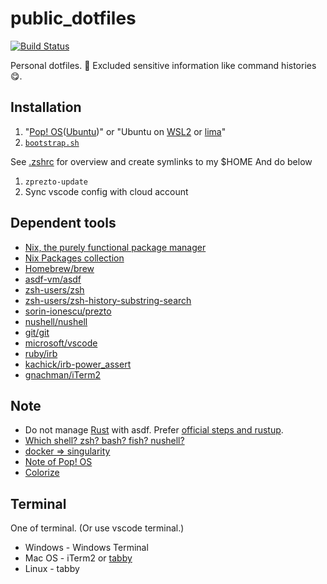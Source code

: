 # public_dotfiles

[![Build Status](https://github.com/kachick/public_dotfiles/actions/workflows/lint.yml/badge.svg?branch=main)](https://github.com/kachick/public_dotfiles/actions/workflows/lint.yml?query=branch%3Amain+)

Personal dotfiles. :see_no_evil: Excluded sensitive information like command histories :yum:.

## Installation

1. "[Pop! OS](https://github.com/system76/docs)([Ubuntu](https://github.com/ubuntu))" or "Ubuntu on [WSL2](https://github.com/microsoft/WSL2-Linux-Kernel) or [lima](https://github.com/lima-vm/lima)"
1. [`bootstrap.sh`](scripts/bootstrap.sh)

See [.zshrc](.config/.zshrc) for overview and create symlinks to my $HOME
And do below

1. `zprezto-update`
1. Sync vscode config with cloud account

## Dependent tools

- [Nix, the purely functional package manager](https://github.com/NixOS/nix)
- [Nix Packages collection](https://github.com/NixOS/nixpkgs)
- [Homebrew/brew](https://github.com/Homebrew/brew)
- [asdf-vm/asdf](https://github.com/asdf-vm/asdf)
- [zsh-users/zsh](https://github.com/zsh-users/zsh)
- [zsh-users/zsh-history-substring-search](https://github.com/zsh-users/zsh-history-substring-search)
- [sorin-ionescu/prezto](https://github.com/sorin-ionescu/prezto)
- [nushell/nushell](https://github.com/nushell/nushell)
- [git/git](https://github.com/git/git)
- [microsoft/vscode](https://github.com/microsoft/vscode)
- [ruby/irb](https://github.com/ruby/irb)
- [kachick/irb-power_assert](https://github.com/kachick/irb-power_assert)
- [gnachman/iTerm2](https://github.com/gnachman/iTerm2)

## Note

- Do not manage [Rust](https://github.com/rust-lang/rust) with asdf. Prefer [official steps and rustup](https://www.rust-lang.org/ja/tools/install).
- [Which shell? zsh? bash? fish? nushell?](https://github.com/kachick/times_kachick/issues/184)
- [docker => singularity](https://github.com/kachick/times_kachick/issues/186)
- [Note of Pop! OS](https://github.com/kachick/times_kachick/issues/174)
- [Colorize](https://github.com/kachick/times_kachick/issues/93)

## Terminal

One of terminal. (Or use vscode terminal.)

- Windows - Windows Terminal
- Mac OS - iTerm2 or [tabby](https://github.com/Eugeny/tabby)
- Linux - tabby
